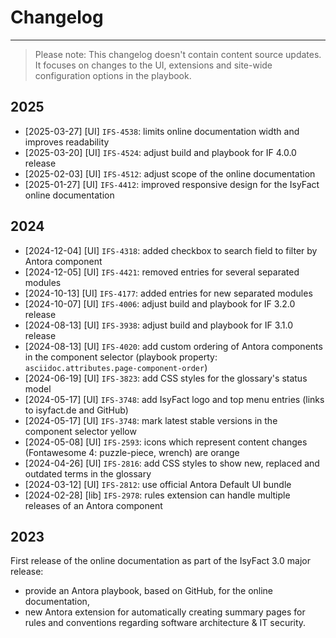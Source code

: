 # Changelog

---
> Please note: This changelog doesn't contain content source updates. 
It focuses on changes to the UI, extensions and site-wide configuration options in the playbook.

## 2025
- [2025-03-27] [UI] `IFS-4538`: limits online documentation width and improves readability
- [2025-03-20] [UI] `IFS-4524`: adjust build and playbook for IF 4.0.0 release
- [2025-02-03] [UI] `IFS-4512`: adjust scope of the online documentation
- [2025-01-27] [UI] `IFS-4412`: improved responsive design for the IsyFact online documentation

## 2024
- [2024-12-04] [UI] `IFS-4318`: added checkbox to search field to filter by Antora component
- [2024-12-05] [UI] `IFS-4421`: removed entries for several separated modules
- [2024-10-13] [UI] `IFS-4177`: added entries for new separated modules
- [2024-10-07] [UI] `IFS-4006`: adjust build and playbook for IF 3.2.0 release
- [2024-08-13] [UI] `IFS-3938`: adjust build and playbook for IF 3.1.0 release
- [2024-08-13] [UI] `IFS-4020`: add custom ordering of Antora components in the component selector (playbook property: `asciidoc.attributes.page-component-order`)
- [2024-06-19] [UI] `IFS-3823`: add CSS styles for the glossary's status model
- [2024-05-17] [UI] `IFS-3748`: add IsyFact logo and top menu entries (links to isyfact.de and GitHub)
- [2024-05-17] [UI] `IFS-3748`: mark latest stable versions in the component selector yellow
- [2024-05-08] [UI] `IFS-2593`: icons which represent content changes (Fontawesome 4: puzzle-piece, wrench) are orange
- [2024-04-26] [UI] `IFS-2816`: add CSS styles to show new, replaced and outdated terms in the glossary
- [2024-03-12] [UI] `IFS-2812`: use official Antora Default UI bundle
- [2024-02-28] [lib] `IFS-2978`: rules extension can handle multiple releases of an Antora component

## 2023

First release of the online documentation as part of the IsyFact 3.0 major release:

- provide an Antora playbook, based on GitHub, for the online documentation,
- new Antora extension for automatically creating summary pages for rules and conventions regarding software architecture & IT security.

